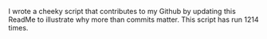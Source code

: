 I wrote a cheeky script that contributes to my Github by updating this ReadMe to illustrate why more than commits matter. This script has run 1214 times.